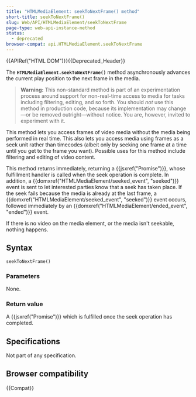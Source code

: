 ```yaml
---
title: "HTMLMediaElement: seekToNextFrame() method"
short-title: seekToNextFrame()
slug: Web/API/HTMLMediaElement/seekToNextFrame
page-type: web-api-instance-method
status:
  - deprecated
browser-compat: api.HTMLMediaElement.seekToNextFrame
---
```


{{APIRef("HTML DOM")}}{{Deprecated_Header}}

The **`HTMLMediaElement.seekToNextFrame()`** method
asynchronously advances the current play position to the next frame in the media.

> **Warning:** This non-standard method is part of an experimentation process around support for
> non-real-time access to media for tasks including filtering, editing, and so forth.
> You should _not_ use this method in production code, because its implementation
> may change—or be removed outright—without notice. You are, however, invited to
> experiment with it.

This method lets you access frames of video media without the media being performed in
real time. This also lets you access media using frames as a seek unit rather than
timecodes (albeit only by seeking one frame at a time until you get to the frame you
want). Possible uses for this method include filtering and editing of video content.

This method returns immediately, returning a {{jsxref("Promise")}}, whose fulfillment
handler is called when the seek operation is complete. In addition, a
{{domxref("HTMLMediaElement/seeked_event", "seeked")}} event is sent to let interested parties know that a seek has taken
place. If the seek fails because the media is already at the last frame, a
{{domxref("HTMLMediaElement/seeked_event", "seeked")}} event occurs, followed immediately by an {{domxref("HTMLMediaElement/ended_event", "ended")}} event.

If there is no video on the media element, or the media isn't seekable, nothing
happens.

## Syntax

```js-nolint
seekToNextFrame()
```

### Parameters

None.

### Return value

A {{jsxref("Promise")}} which is fulfilled once the seek operation has completed.

## Specifications

Not part of any specification.

## Browser compatibility

{{Compat}}
